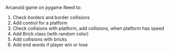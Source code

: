 Arcanoid game on pygame
Need to:
1) Check borders and border collisions
2) Add control for a platform
3) Check collisions with platform, add collisions, when platform has speed
4) Add Brick class (with random color)
5) Add collisions with bricks
6) Add end words if player win or lose
